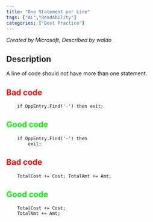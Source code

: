 ```yaml
---
title: "One Statement per Line"
tags: ["AL","Readability"]
categories: ["Best Practice"]
---
```


_Created by Microsoft, Described by waldo_

## Description

A line of code should not have more than one statement.

## <span style="color:red">Bad code</span>

```al
    if OppEntry.Find('-') then exit;  
```

## <span style="color:lime">Good code</span>

```al
    if OppEntry.Find('-') then   
        exit;  
```

## <span style="color:red">Bad code</span>

```al
    TotalCost += Cost; TotalAmt += Amt;  
```

## <span style="color:lime">Good code</span>

```al
    TotalCost += Cost; 
    TotalAmt += Amt;
```

